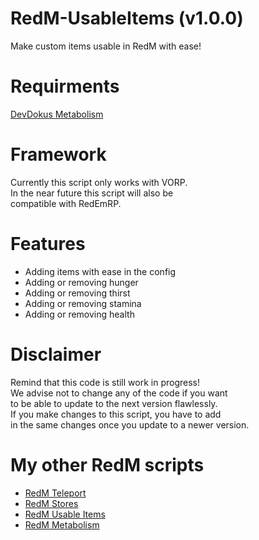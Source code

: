 # RedM-UsableItems (v1.0.0)
 Make custom items usable in RedM with ease!

# Requirments
[DevDokus Metabolism](https://github.com/DevDokus/RedM-Metabolism)
 
# Framework
Currently this script only works with VORP. <br> 
In the near future this script will also be <br> 
compatible with RedEmRP. 

# Features
- Adding items with ease in the config
- Adding or removing hunger
- Adding or removing thirst
- Adding or removing stamina
- Adding or removing health

# Disclaimer
Remind that this code is still work in progress!         <br> 
We advise not to change any of the code if you want      <br> 
to be able to update to the next version flawlessly.     <br> 
If you make changes to this script, you have to add      <br> 
in the same changes once you update to a newer version.  <br> 

# My other RedM scripts
- [RedM Teleport]( https://github.com/DevDokus/RedM-Teleport)
- [RedM Stores](https://github.com/DevDokus/Redm-Stores)
- [RedM Usable Items](https://github.com/DevDokus/RedM-UsableItems)
- [RedM Metabolism](https://github.com/DevDokus/RedM-Metabolism)
